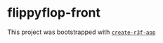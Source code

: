 # flippyflop-front

This project was bootstrapped with [`create-r3f-app`](https://github.com/utsuboco/create-r3f-app)